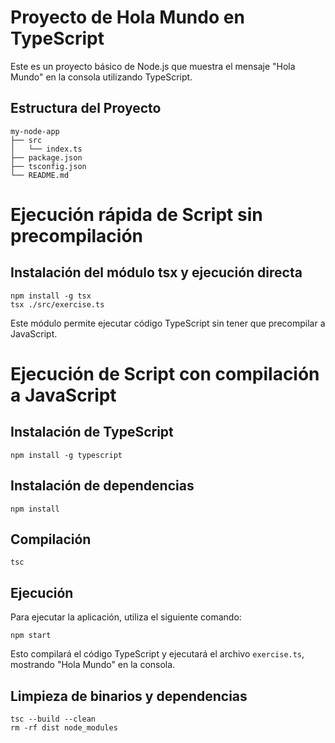 # Proyecto de Hola Mundo en TypeScript

Este es un proyecto básico de Node.js que muestra el mensaje "Hola Mundo" en la consola utilizando TypeScript.

## Estructura del Proyecto

```
my-node-app
├── src
│   └── index.ts
├── package.json
├── tsconfig.json
└── README.md
```

# Ejecución rápida de Script sin precompilación

## Instalación del módulo tsx y ejecución directa
```
npm install -g tsx
tsx ./src/exercise.ts
```
Este módulo permite ejecutar código TypeScript sin tener que precompilar a JavaScript.

# Ejecución de Script con compilación a JavaScript

## Instalación de TypeScript
```
npm install -g typescript
```
## Instalación de dependencias
```
npm install
```
## Compilación

```
tsc
```
## Ejecución

Para ejecutar la aplicación, utiliza el siguiente comando:

```
npm start
```
Esto compilará el código TypeScript y ejecutará el archivo `exercise.ts`, mostrando "Hola Mundo" en la consola.

## Limpieza de binarios y dependencias
```
tsc --build --clean
rm -rf dist node_modules
```